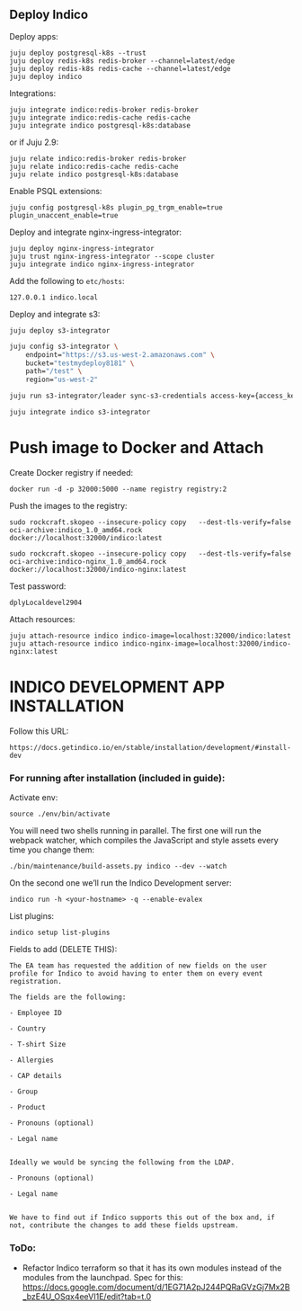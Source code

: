 ## Deploy Indico
Deploy apps:
```auto
juju deploy postgresql-k8s --trust
juju deploy redis-k8s redis-broker --channel=latest/edge
juju deploy redis-k8s redis-cache --channel=latest/edge
juju deploy indico
```
Integrations:
```auto
juju integrate indico:redis-broker redis-broker
juju integrate indico:redis-cache redis-cache
juju integrate indico postgresql-k8s:database
```
or if Juju 2.9:
```auto
juju relate indico:redis-broker redis-broker
juju relate indico:redis-cache redis-cache
juju relate indico postgresql-k8s:database
```
Enable PSQL extensions:
```auto
juju config postgresql-k8s plugin_pg_trgm_enable=true plugin_unaccent_enable=true
```
Deploy and integrate nginx-ingress-integrator:
```auto
juju deploy nginx-ingress-integrator
juju trust nginx-ingress-integrator --scope cluster
juju integrate indico nginx-ingress-integrator
```
Add the following to `etc/hosts`:
```
127.0.0.1 indico.local
```
Deploy and integrate s3:
```shell
juju deploy s3-integrator
```
```bash
juju config s3-integrator \
    endpoint="https://s3.us-west-2.amazonaws.com" \
    bucket="testmydeploy8181" \
    path="/test" \
    region="us-west-2"
```
```bash
juju run s3-integrator/leader sync-s3-credentials access-key={access_key} secret-key={secret_key}
```
```
juju integrate indico s3-integrator
```
# Push image to Docker and Attach
Create Docker registry if needed:
```
docker run -d -p 32000:5000 --name registry registry:2
```
Push the images to the registry:
```
sudo rockcraft.skopeo --insecure-policy copy   --dest-tls-verify=false   oci-archive:indico_1.0_amd64.rock   docker://localhost:32000/indico:latest
```
```
sudo rockcraft.skopeo --insecure-policy copy   --dest-tls-verify=false   oci-archive:indico-nginx_1.0_amd64.rock   docker://localhost:32000/indico-nginx:latest
```
Test password:
```
dplyLocaldevel2904
```

Attach resources:
```
juju attach-resource indico indico-image=localhost:32000/indico:latest
juju attach-resource indico indico-nginx-image=localhost:32000/indico-nginx:latest
```

# INDICO DEVELOPMENT APP INSTALLATION
Follow this URL:
```
https://docs.getindico.io/en/stable/installation/development/#install-dev
```

### For running after installation (included in guide):

Activate env:

```
source ./env/bin/activate
```

You will need two shells running in parallel. The first one will run the webpack watcher, which compiles the JavaScript and style assets every time you change them:

```
./bin/maintenance/build-assets.py indico --dev --watch
```

On the second one we’ll run the Indico Development server:
```
indico run -h <your-hostname> -q --enable-evalex
```
List plugins:
```
indico setup list-plugins
```

Fields to add (DELETE THIS):
```
The EA team has requested the addition of new fields on the user profile for Indico to avoid having to enter them on every event registration.

The fields are the following:

- Employee ID 
    
- Country
    
- T-shirt Size 
    
- Allergies 
    
- CAP details
    
- Group
    
- Product
    
- Pronouns (optional)
    
- Legal name
    

Ideally we would be syncing the following from the LDAP.

- Pronouns (optional)
    
- Legal name
    

We have to find out if Indico supports this out of the box and, if not, contribute the changes to add these fields upstream.
```

### ToDo:
- Refactor Indico terraform so that it has its own modules instead of the modules from the launchpad. Spec for this: https://docs.google.com/document/d/1EG71A2pJ244PQRaGVzGj7Mx2B_bzE4U_OSqx4eeVI1E/edit?tab=t.0
